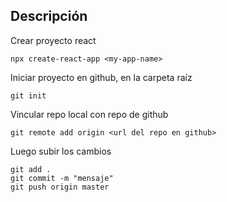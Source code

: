 ## Descripción

Crear proyecto react
```
npx create-react-app <my-app-name>
```

Iniciar proyecto en github, en la carpeta raíz
```
git init
```
Vincular repo local con repo de github
```
git remote add origin <url del repo en github>
```
Luego subir los cambios
```
git add .
git commit -m "mensaje"
git push origin master
```
